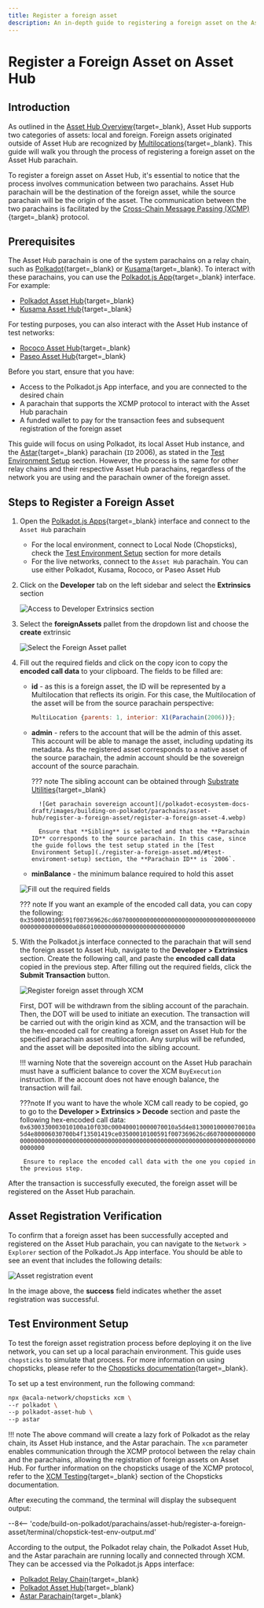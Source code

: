 ```yaml
---
title: Register a foreign asset
description: An in-depth guide to registering a foreign asset on the Asset Hub parachain, providing clear, step-by-step instructions.
---
```


# Register a Foreign Asset on Asset Hub

## Introduction

As outlined in the [Asset Hub Overview](./overview.md#foreign-assets){target=\_blank}, Asset Hub supports two categories of assets: local and foreign. Foreign assets originated outside of Asset Hub are recognized by [Multilocations](https://wiki.polkadot.network/docs/learn/xcm/fundamentals/multilocation-summary){target=\_blank}. This guide will walk you through the process of registering a foreign asset on the Asset Hub parachain.

To register a foreign asset on Asset Hub, it's essential to notice that the process involves communication between two parachains. Asset Hub parachain will be the destination of the foreign asset, while the source parachain will be the origin of the asset. The communication between the two parachains is facilitated by the [Cross-Chain Message Passing (XCMP)](https://wiki.polkadot.network/docs/learn-xcm){target=\_blank} protocol.

## Prerequisites

The Asset Hub parachain is one of the system parachains on a relay chain, such as [Polkadot](https://polkadot.js.org/apps/?rpc=wss%3A%2F%2Fpolkadot.api.onfinality.io%2Fpublic-ws#/explorer){target=\_blank} or [Kusama](https://polkadot.js.org/apps/?rpc=wss%3A%2F%2Fkusama.api.onfinality.io%2Fpublic-ws#/explorer){target=\_blank}. To interact with these parachains, you can use the [Polkadot.js App](https://polkadot.js.org/apps/#/explorer){target=\_blank} interface. For example:

- [Polkadot Asset Hub](https://polkadot.js.org/apps/?rpc=wss%3A%2F%2Fasset-hub-polkadot-rpc.dwellir.com#/explorer){target=\_blank}
- [Kusama Asset Hub](https://polkadot.js.org/apps/?rpc=wss%3A%2F%2Fsys.ibp.network%2Fstatemine#/explorer){target=\_blank}

For testing purposes, you can also interact with the Asset Hub instance of test networks:

- [Rococo Asset Hub](https://polkadot.js.org/apps/?rpc=wss%3A%2F%2Fasset-hub-rococo-rpc.dwellir.com#/explorer){target=\_blank}
- [Paseo Asset Hub](https://polkadot.js.org/apps/?rpc=wss%3A%2F%2Fpas-rpc.stakeworld.io%2Fassethub#/explorer){target=\_blank}

Before you start, ensure that you have: 

- Access to the Polkadot.js App interface, and you are connected to the desired chain
- A parachain that supports the XCMP protocol to interact with the Asset Hub parachain
- A funded wallet to pay for the transaction fees and subsequent registration of the foreign asset

This guide will focus on using Polkadot, its local Asset Hub instance, and the [Astar](https://astar.network/){target=\_blank} parachain (`ID` 2006), as stated in the [Test Environment Setup](#test-environment-setup) section. However, the process is the same for other relay chains and their respective Asset Hub parachains, regardless of the network you are using and the parachain owner of the foreign asset.

## Steps to Register a Foreign Asset

1. Open the [Polkadot.js Apps](https://polkadot.js.org/apps/){target=\_blank} interface and connect to the `Asset Hub` parachain

      - For the local environment, connect to Local Node (Chopsticks), check the [Test Environment Setup](#test-environment-setup) section for more details
      - For the live networks, connect to the `Asset Hub` parachain. You can use either Polkadot, Kusama, Rococo, or Paseo Asset Hub

2. Click on the **Developer** tab on the left sidebar and select the **Extrinsics** section

    ![Access to Developer Extrinsics section](/polkadot-ecosystem-docs-draft/images/building-on-polkadot/parachains/asset-hub/register-a-foreign-asset/register-a-foreign-asset-1.webp)

3. Select the **foreignAssets** pallet from the dropdown list and choose the **create** extrinsic

    ![Select the Foreign Asset pallet](/polkadot-ecosystem-docs-draft/images/building-on-polkadot/parachains/asset-hub/register-a-foreign-asset/register-a-foreign-asset-2.webp)

4. Fill out the required fields and click on the copy icon to copy the **encoded call data** to your clipboard. The fields to be filled are:

    - **id** - as this is a foreign asset, the ID will be represented by a Multilocation that reflects its origin. For this case, the Multilocation of the asset will be from the source parachain perspective:
  
        ```javascript
        MultiLocation {parents: 1, interior: X1(Parachain(2006))};
        ```

    - **admin** - refers to the account that will be the admin of this asset. This account will be able to manage the asset, including updating its metadata. As the registered asset corresponds to a native asset of the source parachain, the admin account should be the sovereign account of the source parachain. 
      
        ??? note
            The sibling account can be obtained through [Substrate Utilities](https://www.shawntabrizi.com/substrate-js-utilities/){target=\_blank}

            ![Get parachain sovereign account](/polkadot-ecosystem-docs-draft/images/building-on-polkadot/parachains/asset-hub/register-a-foreign-asset/register-a-foreign-asset-4.webp)

            Ensure that **Sibling** is selected and that the **Parachain ID** corresponds to the source parachain. In this case, since the guide follows the test setup stated in the [Test Environment Setup](./register-a-foreign-asset.md/#test-enviroment-setup) section, the **Parachain ID** is `2006`.

    - **minBalance** - the minimum balance required to hold this asset

    ![Fill out the required fields](/polkadot-ecosystem-docs-draft/images/building-on-polkadot/parachains/asset-hub/register-a-foreign-asset/register-a-foreign-asset-3.webp)

    ??? note
        If you want an example of the encoded call data, you can copy the following: `0x3500010100591f007369626cd6070000000000000000000000000000000000000000000000000000a0860100000000000000000000000000`

5. With the Polkadot.js interface connected to the parachain that will send the foreign asset to Asset Hub, navigate to the **Developer > Extrinsics** section. Create the following call, and paste the **encoded call data** copied in the previous step. After filling out the required fields, click the **Submit Transaction** button.

    ![Register foreign asset through XCM](/polkadot-ecosystem-docs-draft/images/building-on-polkadot/parachains/asset-hub/register-a-foreign-asset/register-a-foreign-asset-5.webp)

    First, DOT will be withdrawn from the sibling account of the parachain. Then, the DOT will be used to initiate an execution. The transaction will be carried out with the origin kind as XCM, and the transaction will be the hex-encoded call for creating a foreign asset on Asset Hub for the specified parachain asset multilocation. Any surplus will be refunded, and the asset will be deposited into the sibling account.

    !!! warning
        Note that the sovereign account on the Asset Hub parachain must have a sufficient balance to cover the XCM `BuyExecution` instruction. If the account does not have enough balance, the transaction will fail.

    ???note
        If you want to have the whole XCM call ready to be copied, go to go to the **Developer > Extrinsics > Decode** section and paste the following hex-encoded call data: `0x6300330003010100a10f030c000400010000070010a5d4e81300010000070010a5d4e80006030700b4f13501419ce03500010100591f007369626cd607000000000000000000000000000000000000000000000000000000000000000000000000000000000000`

        Ensure to replace the encoded call data with the one you copied in the previous step.

After the transaction is successfully executed, the foreign asset will be registered on the Asset Hub parachain. 

## Asset Registration Verification

To confirm that a foreign asset has been successfully accepted and registered on the Asset Hub parachain, you can navigate to the `Network > Explorer` section of the Polkadot.Js App interface. You should be able to see an event that includes the following details:

![Asset registration event](/polkadot-ecosystem-docs-draft/images/building-on-polkadot/parachains/asset-hub/register-a-foreign-asset/register-a-foreign-asset-6.webp)

In the image above, the **success** field indicates whether the asset registration was successful.

## Test Environment Setup

To test the foreign asset registration process before deploying it on the live network, you can set up a local parachain environment. This guide uses `chopsticks` to simulate that process. For more information on using chopsticks, please refer to the [Chopsticks documentation](../../../dev-tools/chopsticks/overview.md){target=\_blank}.

To set up a test environment, run the following command:

```bash
npx @acala-network/chopsticks xcm \
--r polkadot \
--p polkadot-asset-hub \
--p astar
```
!!! note
    The above command will create a lazy fork of Polkadot as the relay chain, its Asset Hub instance, and the Astar parachain. The `xcm` parameter enables communication through the XCMP protocol between the relay chain and the parachains, allowing the registration of foreign assets on Asset Hub. For further information on the chopsticks usage of the XCMP protocol, refer to the [XCM Testing](../../../dev-tools/chopsticks/overview.md#xcm-testing){target=\_blank} section of the Chopsticks documentation.

After executing the command, the terminal will display the subsequent output:

--8<-- 'code/build-on-polkadot/parachains/asset-hub/register-a-foreign-asset/terminal/chopstick-test-env-output.md'

According to the output, the Polkadot relay chain, the Polkadot Asset Hub, and the Astar parachain are running locally and connected through XCM. They can be accessed via the Polkadot.js Apps interface:

- [Polkadot Relay Chain](https://polkadot.js.org/apps/?rpc=wss%3A%2F%2Flocalhost%3A8002#/explorer){target=\_blank}
- [Polkadot Asset Hub](https://polkadot.js.org/apps/?rpc=wss%3A%2F%2Flocalhost%3A8000#/explorer){target=\_blank}
- [Astar Parachain](https://polkadot.js.org/apps/?rpc=wss%3A%2F%2Flocalhost%3A8001#/explorer){target=\_blank}
